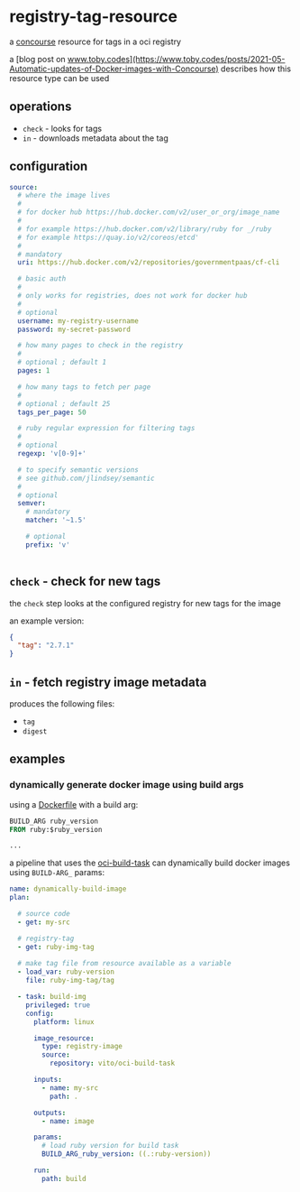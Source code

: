 # registry-tag-resource

a [concourse](https://concourse-ci.org) resource for tags in a oci registry

a
[blog post on www.toby.codes](https://www.toby.codes/posts/2021-05-Automatic-updates-of-Docker-images-with-Concourse)
describes how this resource type can be used

## operations

* `check` - looks for tags
* `in` - downloads metadata about the tag

## configuration

```yaml
source:
  # where the image lives
  #
  # for docker hub https://hub.docker.com/v2/user_or_org/image_name
  #
  # for example https://hub.docker.com/v2/library/ruby for _/ruby
  # for example https://quay.io/v2/coreos/etcd'
  #
  # mandatory
  uri: https://hub.docker.com/v2/repositories/governmentpaas/cf-cli

  # basic auth
  #
  # only works for registries, does not work for docker hub
  #
  # optional
  username: my-registry-username
  password: my-secret-password

  # how many pages to check in the registry
  #
  # optional ; default 1
  pages: 1

  # how many tags to fetch per page
  #
  # optional ; default 25
  tags_per_page: 50

  # ruby regular expression for filtering tags
  #
  # optional
  regexp: 'v[0-9]+'

  # to specify semantic versions
  # see github.com/jlindsey/semantic
  #
  # optional
  semver:
    # mandatory
    matcher: '~1.5'

    # optional
    prefix: 'v'
    
```

## `check` - check for new tags

the `check` step looks at the configured registry for new tags for the image

an example version:

```json
{
  "tag": "2.7.1"
}
```

## `in` - fetch registry image metadata

produces the following files:

* `tag`
* `digest`

## examples

### dynamically generate docker image using build args

using a [Dockerfile](Dockerfile) with a build arg:

```Dockerfile
BUILD_ARG ruby_version
FROM ruby:$ruby_version

...
```

a pipeline that uses the
[oci-build-task](https://github.com/vito/oci-build-task) can dynamically
build docker images using `BUILD-ARG_` params:

```yaml
name: dynamically-build-image
plan:

  # source code
  - get: my-src 

  # registry-tag
  - get: ruby-img-tag
  
  # make tag file from resource available as a variable
  - load_var: ruby-version
    file: ruby-img-tag/tag

  - task: build-img
    privileged: true
    config:
      platform: linux

      image_resource:
        type: registry-image
        source:
          repository: vito/oci-build-task

      inputs:
        - name: my-src
          path: .

      outputs:
        - name: image

      params:
        # load ruby version for build task
        BUILD_ARG_ruby_version: ((.:ruby-version))

      run:
        path: build
```
